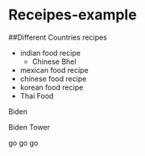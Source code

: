 # Receipes-example

##Different Countries recipes

- indian food recipe
  - Chinese Bhel
- mexican food recipe
- chinese food recipe
- korean food recipe
- Thai Food

Biden

Biden Tower


go go go
